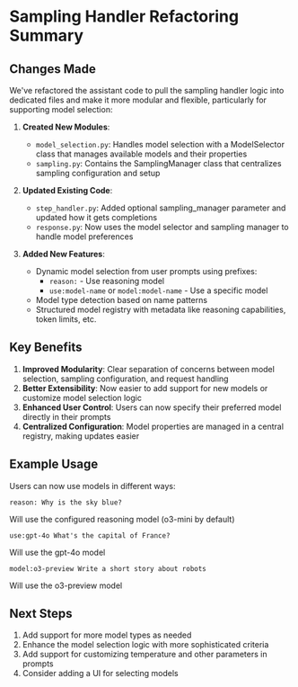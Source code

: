 # Sampling Handler Refactoring Summary

## Changes Made

We've refactored the assistant code to pull the sampling handler logic into dedicated files and make it more modular and flexible, particularly for supporting model selection:

1. **Created New Modules**:

   - `model_selection.py`: Handles model selection with a ModelSelector class that manages available models and their properties
   - `sampling.py`: Contains the SamplingManager class that centralizes sampling configuration and setup

2. **Updated Existing Code**:

   - `step_handler.py`: Added optional sampling_manager parameter and updated how it gets completions
   - `response.py`: Now uses the model selector and sampling manager to handle model preferences

3. **Added New Features**:
   - Dynamic model selection from user prompts using prefixes:
     - `reason:` - Use reasoning model
     - `use:model-name` or `model:model-name` - Use a specific model
   - Model type detection based on name patterns
   - Structured model registry with metadata like reasoning capabilities, token limits, etc.

## Key Benefits

1. **Improved Modularity**: Clear separation of concerns between model selection, sampling configuration, and request handling
2. **Better Extensibility**: Now easier to add support for new models or customize model selection logic
3. **Enhanced User Control**: Users can now specify their preferred model directly in their prompts
4. **Centralized Configuration**: Model properties are managed in a central registry, making updates easier

## Example Usage

Users can now use models in different ways:

```
reason: Why is the sky blue?
```

Will use the configured reasoning model (o3-mini by default)

```
use:gpt-4o What's the capital of France?
```

Will use the gpt-4o model

```
model:o3-preview Write a short story about robots
```

Will use the o3-preview model

## Next Steps

1. Add support for more model types as needed
2. Enhance the model selection logic with more sophisticated criteria
3. Add support for customizing temperature and other parameters in prompts
4. Consider adding a UI for selecting models
